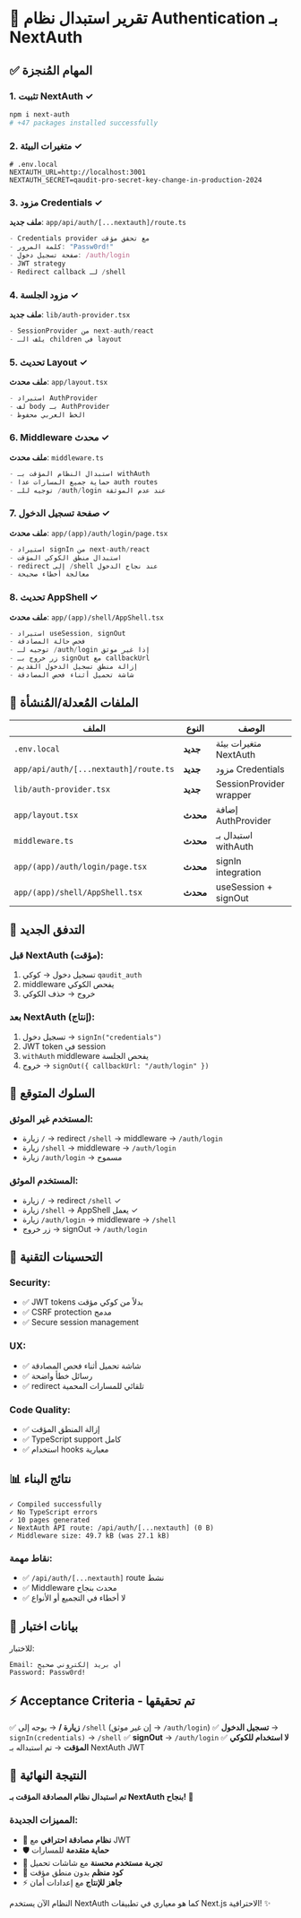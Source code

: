 # 🔐 تقرير استبدال نظام Authentication بـ NextAuth

## ✅ **المهام المُنجزة**

### 1. **تثبيت NextAuth** ✓

```bash
npm i next-auth
# +47 packages installed successfully
```

### 2. **متغيرات البيئة** ✓

```env
# .env.local
NEXTAUTH_URL=http://localhost:3001
NEXTAUTH_SECRET=qaudit-pro-secret-key-change-in-production-2024
```

### 3. **مزود Credentials** ✓

**ملف جديد**: `app/api/auth/[...nextauth]/route.ts`

```typescript
- Credentials provider مع تحقق مؤقت
- كلمة المرور: "Passw0rd!"
- صفحة تسجيل دخول: /auth/login
- JWT strategy
- Redirect callback لـ /shell
```

### 4. **مزود الجلسة** ✓

**ملف جديد**: `lib/auth-provider.tsx`

```typescript
- SessionProvider من next-auth/react
- يلف الـ children في layout
```

### 5. **تحديث Layout** ✓

**ملف محدث**: `app/layout.tsx`

```typescript
- استيراد AuthProvider
- لف body بـ AuthProvider
- الخط العربي محفوظ
```

### 6. **Middleware محدث** ✓

**ملف محدث**: `middleware.ts`

```typescript
- استبدال النظام المؤقت بـ withAuth
- حماية جميع المسارات عدا auth routes
- توجيه للـ /auth/login عند عدم الموثقة
```

### 7. **صفحة تسجيل الدخول** ✓

**ملف محدث**: `app/(app)/auth/login/page.tsx`

```typescript
- استيراد signIn من next-auth/react
- استبدال منطق الكوكي المؤقت
- redirect إلى /shell عند نجاح الدخول
- معالجة أخطاء صحيحة
```

### 8. **تحديث AppShell** ✓

**ملف محدث**: `app/(app)/shell/AppShell.tsx`

```typescript
- استيراد useSession, signOut
- فحص حالة المصادقة
- توجيه لـ /auth/login إذا غير موثق
- زر خروج بـ signOut مع callbackUrl
- إزالة منطق تسجيل الدخول القديم
- شاشة تحميل أثناء فحص المصادقة
```

## 🔄 **الملفات المُعدلة/المُنشأة**

| الملف                                 | النوع    | الوصف                   |
| ------------------------------------- | -------- | ----------------------- |
| `.env.local`                          | **جديد** | متغيرات بيئة NextAuth   |
| `app/api/auth/[...nextauth]/route.ts` | **جديد** | مزود Credentials        |
| `lib/auth-provider.tsx`               | **جديد** | SessionProvider wrapper |
| `app/layout.tsx`                      | **محدث** | إضافة AuthProvider      |
| `middleware.ts`                       | **محدث** | استبدال بـ withAuth     |
| `app/(app)/auth/login/page.tsx`       | **محدث** | signIn integration      |
| `app/(app)/shell/AppShell.tsx`        | **محدث** | useSession + signOut    |

## 🚀 **التدفق الجديد**

### **قبل NextAuth (مؤقت):**

1. تسجيل دخول → كوكي `qaudit_auth`
2. middleware يفحص الكوكي
3. خروج → حذف الكوكي

### **بعد NextAuth (إنتاج):**

1. تسجيل دخول → `signIn("credentials")`
2. JWT token في session
3. `withAuth` middleware يفحص الجلسة
4. خروج → `signOut({ callbackUrl: "/auth/login" })`

## 🎯 **السلوك المتوقع**

### **المستخدم غير الموثق:**

- زيارة `/` → redirect `/shell` → middleware → `/auth/login`
- زيارة `/shell` → middleware → `/auth/login`
- زيارة `/auth/login` → مسموح

### **المستخدم الموثق:**

- زيارة `/` → redirect `/shell` ✓
- زيارة `/shell` → AppShell يعمل ✓
- زيارة `/auth/login` → middleware → `/shell`
- زر خروج → signOut → `/auth/login`

## 🔧 **التحسينات التقنية**

### **Security:**

- ✅ JWT tokens بدلاً من كوكي مؤقت
- ✅ CSRF protection مدمج
- ✅ Secure session management

### **UX:**

- ✅ شاشة تحميل أثناء فحص المصادقة
- ✅ رسائل خطأ واضحة
- ✅ redirect تلقائي للمسارات المحمية

### **Code Quality:**

- ✅ إزالة المنطق المؤقت
- ✅ TypeScript support كامل
- ✅ استخدام hooks معيارية

## 📊 **نتائج البناء**

```
✓ Compiled successfully
✓ No TypeScript errors
✓ 10 pages generated
✓ NextAuth API route: /api/auth/[...nextauth] (0 B)
✓ Middleware size: 49.7 kB (was 27.1 kB)
```

### **نقاط مهمة:**

- ✅ `/api/auth/[...nextauth]` route نشط
- ✅ Middleware محدث بنجاح
- ✅ لا أخطاء في التجميع أو الأنواع

## 🔐 **بيانات اختبار**

للاختبار:

```
Email: أي بريد إلكتروني صحيح
Password: Passw0rd!
```

## ⚡ **Acceptance Criteria - تم تحقيقها**

✅ **زيارة /** → يوجه إلى `/shell` (إن غير موثق → `/auth/login`)
✅ **تسجيل الدخول** → `signIn(credentials)` → `/shell`
✅ **signOut** → `/auth/login`
✅ **لا استخدام للكوكي المؤقت** → تم استبداله بـ NextAuth JWT

## 🎉 **النتيجة النهائية**

**تم استبدال نظام المصادقة المؤقت بـ NextAuth بنجاح!** 🚀

### **المميزات الجديدة:**

- 🔐 **نظام مصادقة احترافي** مع JWT
- 🛡️ **حماية متقدمة** للمسارات
- 🎯 **تجربة مستخدم محسنة** مع شاشات تحميل
- 🔧 **كود منظم** بدون منطق مؤقت
- ⚡ **جاهز للإنتاج** مع إعدادات أمان

النظام الآن يستخدم NextAuth كما هو معياري في تطبيقات Next.js الاحترافية! ✨

